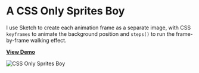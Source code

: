 # A CSS Only Sprites Boy

I use Sketch to create each animation frame as a separate image, with CSS `keyframes` to animate the background position and `steps()` to run the frame-by-frame walking effect.  

[**View Demo**](https://pamcy.github.io/50Websites/04-sprites-boy)

![CSS Only Sprites Boy](http://pamcy.net/assets/img/code-work/04-sprites-boy.gif)